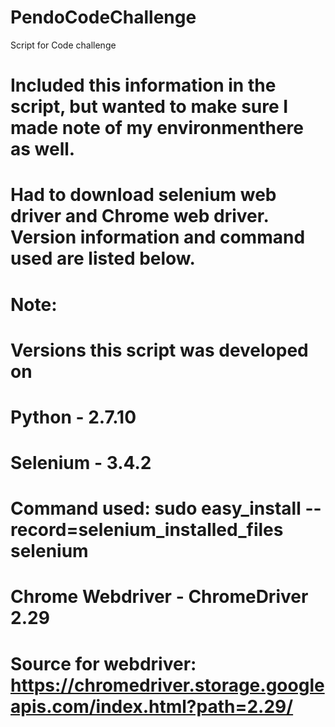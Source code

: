# PendoCodeChallenge
Script for Code challenge

# Included this information in the script, but wanted to make sure I made note of my environmenthere as well.
# Had to download selenium web driver and Chrome web driver. Version information and command used are listed below.
# Note:
# Versions this script was developed on
# Python - 2.7.10
# Selenium - 3.4.2
# Command used: sudo easy_install --record=selenium_installed_files selenium
# Chrome Webdriver - ChromeDriver 2.29
# Source for webdriver: https://chromedriver.storage.googleapis.com/index.html?path=2.29/


